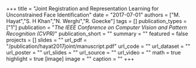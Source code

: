 +++
title = "Joint Registration and Representation Learning for Unconstrained Face Identification"
date = "2017-07-01"
authors = ["M. Hayat","S. H Khan","N. Werghi","R. Goecke"]
tags = []
publication_types = ["1"]
publication = "_The IEEE Conference on Computer Vision and Pattern Recognition (CVPR)_"
publication_short = ""
summary = ""
featured = false
projects = []
slides = ""
url_pdf = "/publication/hayat2017joint/manuscript.pdf"
url_code = ""
url_dataset = ""
url_poster = ""
url_slides = ""
url_source = ""
url_video = ""
math = true
highlight = true
[image]
image = ""
caption = ""
+++

